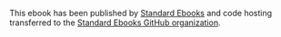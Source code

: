 This ebook has been published by [Standard Ebooks](https://standardebooks.org/ebooks/pearl-s-buck/the-mother) and code hosting transferred to the [Standard Ebooks GitHub organization](https://github.com/standardebooks/pearl-s-buck_the-mother).
